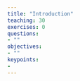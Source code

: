 ```yaml
---
title: "Introduction"
teaching: 30
exercises: 0
questions:
- ""
objectives:
- ""
keypoints:
- 
---
```


